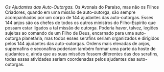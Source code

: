 ﻿*Os Ajudantes das Auto-Outorgas.* Os Avonais do Paraíso, mas não os Filhos Criadores, quando em uma missão de auto-outorga, são sempre acompanhados por um corpo de 144 ajudantes das auto-outorgas. Esses 144 anjos são os chefes de todos os outros ministros do Filho-Espírito que possam estar ligados a tal missão de outorga. Poderia haver, talvez, legiões sujeitas ao comando de um Filho de Deus, encarnado para uma auto-outorga planetária, mas todos esses serafins seriam organizados e dirigidos pelos 144 ajudantes das auto-outorgas. Ordens mais elevadas de anjos, supernafins e seconafins poderiam também formar uma parte da hoste de ajudantes e, ainda que as suas missões fossem diferentes das dos serafins, todas essas atividades seriam coordenadas pelos ajudantes das auto-outorgas.